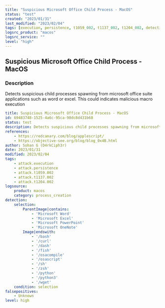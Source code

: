 ```yaml
---
title: "Suspicious Microsoft Office Child Process - MacOS"
status: "test"
created: "2023/01/31"
last_modified: "2023/02/04"
tags: [execution, persistence, t1059_002, t1137_002, t1204_002, detection_rule]
logsrc_product: "macos"
logsrc_service: ""
level: "high"
---
```


## Suspicious Microsoft Office Child Process - MacOS

### Description

Detects suspicious child processes spawning from microsoft office suite applications such as word or excel. This could indicates malicious macro execution

```yml
title: Suspicious Microsoft Office Child Process - MacOS
id: 69483748-1525-4a6c-95ca-90dc8d431b68
status: test
description: Detects suspicious child processes spawning from microsoft office suite applications such as word or excel. This could indicates malicious macro execution
references:
    - https://redcanary.com/blog/applescript/
    - https://objective-see.org/blog/blog_0x4B.html
author: Sohan G (D4rkCiph3r)
date: 2023/01/31
modified: 2023/02/04
tags:
    - attack.execution
    - attack.persistence
    - attack.t1059.002
    - attack.t1137.002
    - attack.t1204.002
logsource:
    product: macos
    category: process_creation
detection:
    selection:
        ParentImage|contains:
            - 'Microsoft Word'
            - 'Microsoft Excel'
            - 'Microsoft PowerPoint'
            - 'Microsoft OneNote'
        Image|endswith:
            - '/bash'
            - '/curl'
            - '/dash'
            - '/fish'
            - '/osacompile'
            - '/osascript'
            - '/sh'
            - '/zsh'
            - '/python'
            - '/python3'
            - '/wget'
    condition: selection
falsepositives:
    - Unknown
level: high

```
